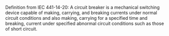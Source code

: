 ﻿Definition from IEC 441-14-20: A circuit breaker is a mechanical switching device capable of making, carrying, and breaking currents under normal circuit conditions and also making, carrying for a specified time and breaking, current under specified abnormal circuit conditions such as those of short circuit.